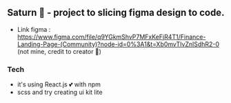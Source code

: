 ## Saturn 🌌 - project to slicing figma design to code.

- Link figma : https://www.figma.com/file/q9YGkmShvP7MFxKeFjR4T1/Finance-Landing-Page-(Community)?node-id=0%3A1&t=Xb0mvTIvZnlSdhR2-0 (not mine, credit to creator 🙌)


### Tech
- it's using React.js 💕 with npm 
- scss and try creating ui kit lite 